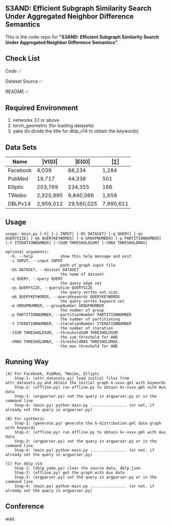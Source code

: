 ## S3AND: Efficient Subgraph Similarity Search Under Aggregated Neighbor Difference Semantics

This is the code-repo for **"S3AND: Efficient Subgraph Similarity Search Under Aggregated Neighbor Difference Semantics"**.

## Check List

Code	&#x2705;

Dataset Source	&#x2705;

README	&#x2705;



## Required Environment

1. networkx 3.1 or above
2. torch_geometric (for loading datasets)
3. yake (to divide the title for dblp_v14 to obtain the keywords)



## Data Sets

| Name     | \|V(G)\|  | \|E(G)\|   | \|∑\|     |
| -------- | --------- | ---------- | --------- |
| Facebook | 4,039     | 88,234     | 1,284     |
| PubMed   | 19,717    | 44,338     | 501       |
| Elliptic | 203,769   | 234,355    | 166       |
| TWeibo   | 2,320,895 | 9,840,066  | 1,658     |
| DBLPv14  | 2,956,012 | 29,560,025 | 7,990,611 |



## Usage

```
usage: main.py [-h] [-i INPUT] [-DS DATASET] [-q QUERY] [-qs QUERYSIZE] [-qk QUERYKEYWORDS] [-m GROUPNUMBER] [-p PARTITIONNUMBER] [-t ITERATIONNUMBER] [-tSUM THRESHOLDSUM] [-tMAX THRESHOLDMAX]

optional arguments:
  -h, --help            show this help message and exit
  -i INPUT, --input INPUT
                        path of graph input file
  -DS DATASET, --dataset DATASET
                        the name of dataset
  -q QUERY, --query QUERY
                        the query edge set
  -qs QUERYSIZE, --querySize QUERYSIZE
                        the query vertex set size
  -qk QUERYKEYWORDS, --queryKeywords QUERYKEYWORDS
                        the query vertex keyword set
  -m GROUPNUMBER, --groupNumber GROUPNUMBER
                        the number of group
  -p PARTITIONNUMBER, --partitionNumber PARTITIONNUMBER
                        the number of partitioning
  -t ITERATIONNUMBER, --iterationNumber ITERATIONNUMBER
                        the number of iteration
  -tSUM THRESHOLDSUM, --thresholdSUM THRESHOLDSUM
                        the sum threshold for AND
  -tMAX THRESHOLDMAX, --thresholdMAX THRESHOLDMAX
                        the max threshold for AND
```



## Running Way

```
(A) For Facebook, PubMed, TWeibo, Elliptc
	Step-1: (attr_datasets.py) load initial files from attr_datasets.py and obtain the initial graph G-xxxx.gml with keywords
	Step-2: (offline.py) run offline.py to obtain G+-xxxx.gml with Aux data
	Step-3: (argparser.py) set the query in argparser.py or in the command line
    Step-4: (main.py) python main.py ................ (or not, if already set the query in argparser.py)
    
(B) For synthetic
	Step-1: (generate.py) generate the G-distribution.gml data graph with keywords
	Step-2: (offline.py) run offline.py to obtain G+-xxxx.gml with Aux data
	Step-3: (argparser.py) set the query in argparser.py or in the command line
    Step-4: (main.py) python main.py ................ (or not, if already set the query in argparser.py)
    
(C) For dblp_v14
	Step-1: (dblp_yake.py) clear the source data, dblp.json
	Step-2: (offline.py) get the graph with Aux data
	Step-3: (argparser.py) set the query in argparser.py or in the command line
    Step-4: (main.py) python main.py ................ (or not, if already set the query in argparser.py)
```



## Conference

wait.
